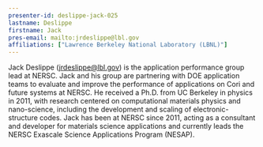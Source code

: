 ```yaml
---
presenter-id: deslippe-jack-025
lastname: Deslippe
firstname: Jack
pres-email: mailto:jrdeslippe@lbl.gov
affiliations: ["Lawrence Berkeley National Laboratory (LBNL)"]
---
```

Jack Deslippe (<jrdeslippe@lbl.gov>) is the application performance
group lead at NERSC. Jack and his group are partnering with DOE
application teams to evaluate and improve the performance of
applications on Cori and future systems at NERSC. He received a
Ph.D. from UC Berkeley in physics in 2011, with research centered on
computational materials physics and nano-science, including the
development and scaling of electronic-structure codes. Jack has been
at NERSC since 2011, acting as a consultant and developer for
materials science applications and currently leads the NERSC Exascale
Science Applications Program (NESAP).

